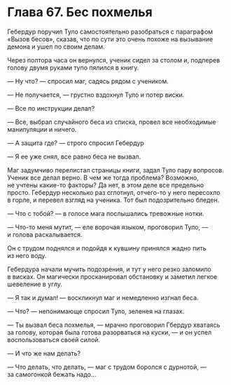 # Глава 67. Бес похмелья

Гебердур поручил Туло самостоятельно разобраться с параграфом «Вызов бесов», сказав, что по сути это очень похоже на вызывание демона и ушел по своим делам.

Через полтора часа он вернулся, ученик сидел за столом и, подперев голову двумя руками тупо пялился в книгу.

— Ну что? — спросил маг, садясь рядом с учеником.

— Не получается, — грустно вздохнул Туло и потер виски.

— Все по инструкции делал? 

— Все, выбрал случайного беса из списка, провел все необходимые манипуляции и ничего.

— А защита где? — строго спросил Гебердур

— Я ее уже снял, все равно беса не вызвал.

Маг задумчиво перелистал страницы книги, задал Туло пару вопросов. Ученик все делал верно. В чем же тогда проблема? Возможно, не учтены какие-то факторы? Да нет, в этом деле все предельно просто. Гебердур несколько раз сглотнул, отчего-то у него пересохло в горле, и перевел взгляд на ученика. Тот был подозрительно бледен. 

— Что с тобой? — в голосе мага послышались тревожные нотки.

— Что-то меня мутит, — еле ворочая языком, проговорил Туло, — и голова раскалывается.

Он с трудом поднялся и подойдя к кувшину принялся жадно пить из него воду. 

Гебердура начали мучить подозрения, и тут у него резко заломило в висках. Он магически просканировал обстановку и заметил легкое шевеление в углу.

— Я так и думал! — воскликнул маг и немедленно изгнал беса.

— Что? — непонимающе спросил Туло, зеленея на глазах.

— Ты вызвал беса похмелья, — мрачно проговорил Гбердур хватаясь за голову, которая была готова разорваться на куски, — и он успел воспользоваться своей силой.

— И что же нам делать?

— Что делать, что делать, — маг с трудом боролся с дурнотой, — за самогонкой бежать надо...

